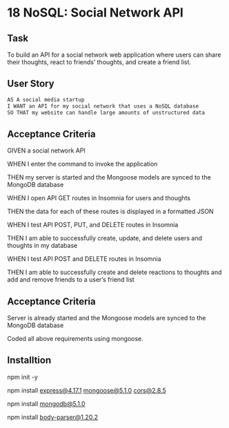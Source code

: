 # 18 NoSQL: Social Network API

## Task

To build an API for a social network web application where users can share their thoughts, react to friends’ thoughts, and create a friend list.

## User Story

```md
AS A social media startup
I WANT an API for my social network that uses a NoSQL database
SO THAT my website can handle large amounts of unstructured data
```

## Acceptance Criteria


GIVEN a social network API

WHEN I enter the command to invoke the application

THEN my server is started and the Mongoose models are synced to the MongoDB database

WHEN I open API GET routes in Insomnia for users and thoughts

THEN the data for each of these routes is displayed in a formatted JSON

WHEN I test API POST, PUT, and DELETE routes in Insomnia

THEN I am able to successfully create, update, and delete users and thoughts in my database

WHEN I test API POST and DELETE routes in Insomnia

THEN I am able to successfully create and delete reactions to thoughts and add and remove friends to a user’s friend list



## Acceptance Criteria

Server is already started and the Mongoose models are synced to the MongoDB database

Coded all above requirements using mongoose.


## Installtion

npm init -y

npm install express@4.17.1 mongoose@5.1.0 cors@2.8.5

npm install mongodb@5.1.0

npm install body-parser@1.20.2

